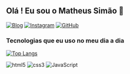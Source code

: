 ## Olá ! Eu sou o Matheus Simão 👋

[![Blog](https://img.shields.io/website?label=portfolio&style=for-the-badge&url=https://mthsimao.github.io/portfolio)](https://mthsimao.github.io/portfolio)
[![Instagram](https://img.shields.io/badge/Instagram-E4405F?style=for-the-badge&logo=instagram&logoColor=white)](https://instagram.com/mthsimao)
[![GitHub](https://img.shields.io/badge/GitHub-100000?style=for-the-badge&logo=github&logoColor=white)](https://github.com/mthsimao)

### Tecnologias que eu uso no meu dia a dia

[![Top Langs](https://github-readme-stats.vercel.app/api/top-langs/?username=mthsimao&layout=donut)](https://github.com/anuraghazra/github-readme-stats)

<div>
    <img alt="html5" src="https://img.shields.io/badge/HTML5-E34F26?style=for-the-badge&logo=html5&logoColor=white" />
    <img alt="css3" src="https://img.shields.io/badge/CSS3-1572B6?style=for-the-badge&logo=css3&logoColor=white" />
    <img alt="JavaScript" src="https://img.shields.io/badge/JavaScript-323330?style=for-the-badge&logo=javascript&logoColor=F7DF1E">
</div>
